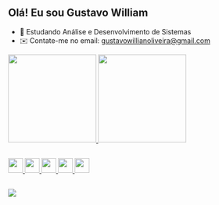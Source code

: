 ## Olá! Eu sou Gustavo William 

- 🌱 Estudando Análise e Desenvolvimento de Sistemas
- ✉️ Contate-me no email: gustavowillianoliveira@gmail.com

 <div>
  <a href="https://github.com/Willia135">
  <img height= "180cm" src="https://github-readme-stats.vercel.app/api?username=Willia135&show_icons=true&theme=dark&include_all_commits=true&count_private-true"/>
  <img height= "180cm" src="https://github-readme-stats.vercel.app/api/top-langs/?username=Willia135&layout=compact&langs_count_16&theme=dark"/>
</div>

##

<div>
  <img height="30" width="30" src="https://cdn.jsdelivr.net/gh/devicons/devicon@latest/icons/javascript/javascript-original.svg" />
  <img height="30" width="30" src="https://cdn.jsdelivr.net/gh/devicons/devicon@latest/icons/css3/css3-original.svg" />
  <img height="30" width="30" src="https://cdn.jsdelivr.net/gh/devicons/devicon@latest/icons/html5/html5-original.svg" />
  <img height="30" width="30" src="https://cdn.jsdelivr.net/gh/devicons/devicon@latest/icons/cplusplus/cplusplus-original.svg" />
  <img height="30" width="30" src="https://cdn.jsdelivr.net/gh/devicons/devicon@latest/icons/php/php-original.svg" />
</div>

##

<div>
<a href = "https://www.linkedin.com/in/gustavo-oliveira-362671302" target="_black"><img src="https://img.shields.io/badge/LinkedIn-0077B5?style=for-the-badge&logo=linkedin&logoColor=white" target="_black"></a>

</div>
